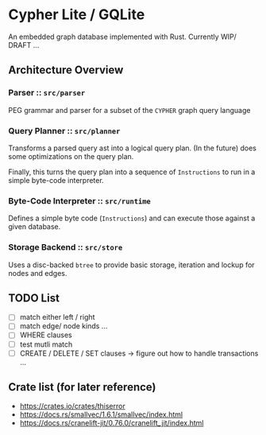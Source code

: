 # Cypher Lite / GQLite

An embedded graph database implemented with Rust. Currently WIP/ DRAFT ...


## Architecture Overview


### Parser :: `src/parser`

PEG grammar and parser for a subset of the `CYPHER` graph query language

### Query Planner :: `src/planner`

Transforms a parsed query ast into a logical query plan. (In the future) does some
optimizations on the query plan.

Finally, this turns the query plan into a sequence of `Instructions` to run in a
simple byte-code interpreter.

### Byte-Code Interpreter :: `src/runtime`

Defines a simple byte code (`Instructions`) and can execute those against a given
database.

### Storage Backend :: `src/store`

Uses a disc-backed `btree` to provide basic storage, iteration and lockup for nodes and
edges.

## TODO List

- [ ] match either left / right
- [ ] match edge/ node kinds ...
- [ ] WHERE clauses
- [ ] test mutli match
- [ ] CREATE / DELETE / SET clauses -> figure out how to handle transactions ...

## Crate list (for later reference)
- https://crates.io/crates/thiserror
- https://docs.rs/smallvec/1.6.1/smallvec/index.html
- https://docs.rs/cranelift-jit/0.76.0/cranelift_jit/index.html
